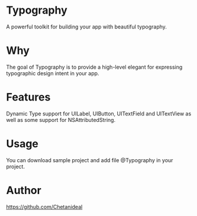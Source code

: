 # Typography

A powerful toolkit for building your app with beautiful typography.

# Why

The goal of Typography is to provide a high-level elegant for expressing typographic design intent in your app.

# Features

 Dynamic Type support for UILabel, UIButton, UITextField and UITextView as well as some support for NSAttributedString.
 
 # Usage

  You can download sample project and add file @Typography in your project.

# Author

https://github.com/Chetanideal
